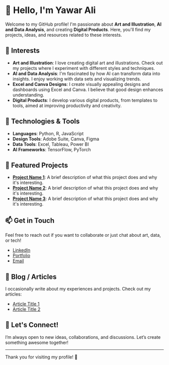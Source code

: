 # 👋 Hello, I'm Yawar Ali

Welcome to my GitHub profile! I'm passionate about **Art and Illustration**, **AI and Data Analysis**, and creating **Digital Products**. Here, you'll find my projects, ideas, and resources related to these interests.

## 🎨 Interests

- **Art and Illustration**: I love creating digital art and illustrations. Check out my projects where I experiment with different styles and techniques.
- **AI and Data Analysis**: I'm fascinated by how AI can transform data into insights. I enjoy working with data sets and visualizing trends.
- **Excel and Canva Designs**: I create visually appealing designs and dashboards using Excel and Canva. I believe that good design enhances understanding.
- **Digital Products**: I develop various digital products, from templates to tools, aimed at improving productivity and creativity.

## 🔧 Technologies & Tools

- **Languages**: Python, R, JavaScript
- **Design Tools**: Adobe Suite, Canva, Figma
- **Data Tools**: Excel, Tableau, Power BI
- **AI Frameworks**: TensorFlow, PyTorch

## 🌟 Featured Projects

- **[Project Name 1](link-to-your-project)**: A brief description of what this project does and why it's interesting.
- **[Project Name 2](link-to-your-project)**: A brief description of what this project does and why it's interesting.
- **[Project Name 3](link-to-your-project)**: A brief description of what this project does and why it's interesting.

## 📫 Get in Touch

Feel free to reach out if you want to collaborate or just chat about art, data, or tech!

- [LinkedIn](your-linkedin-profile)
- [Portfolio](your-portfolio-link)
- [Email](mailto:your-email@example.com)

## 📝 Blog / Articles

I occasionally write about my experiences and projects. Check out my articles:

- [Article Title 1](link-to-article)
- [Article Title 2](link-to-article)

## 🎉 Let's Connect!

I’m always open to new ideas, collaborations, and discussions. Let’s create something awesome together!

---

Thank you for visiting my profile! 🌟
